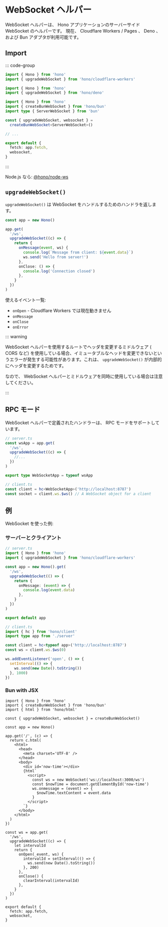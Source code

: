 # WebSocket ヘルパー

WebSocket ヘルパーは、 Hono アプリケーションのサーバーサイド WebSocket のヘルパーです。
現在、 Cloudflare Workers / Pages 、 Deno 、および Bun アダプタが利用可能です。

## Import

::: code-group

```ts [Cloudflare Workers]
import { Hono } from 'hono'
import { upgradeWebSocket } from 'hono/cloudflare-workers'
```

```ts [Deno]
import { Hono } from 'hono'
import { upgradeWebSocket } from 'hono/deno'
```

```ts [Bun]
import { Hono } from 'hono'
import { createBunWebSocket } from 'hono/bun'
import type { ServerWebSocket } from 'bun'

const { upgradeWebSocket, websocket } =
  createBunWebSocket<ServerWebSocket>()

// ...

export default {
  fetch: app.fetch,
  websocket,
}
```

:::

Node.js なら: [@hono/node-ws](https://github.com/honojs/middleware/tree/main/packages/node-ws)

## `upgradeWebSocket()`

`upgradeWebSocket()` は WebSocket をハンドルするためのハンドラを返します。

```ts
const app = new Hono()

app.get(
  '/ws',
  upgradeWebSocket((c) => {
    return {
      onMessage(event, ws) {
        console.log(`Message from client: ${event.data}`)
        ws.send('Hello from server!')
      },
      onClose: () => {
        console.log('Connection closed')
      },
    }
  })
)
```

使えるイベント一覧:

- `onOpen` - Cloudflare Workers では現在動きません
- `onMessage`
- `onClose`
- `onError`

::: warning

WebSocket ヘルパーを使用するルートでヘッダを変更するミドルウェア ( CORS など) を使用している場合、イミュータブルなヘッドを変更できないというエラーが発生する可能性があります。これは、 `upgradeWebSocket()` が内部的にヘッダを変更するためです。

なので、 WebSocket ヘルパーとミドルウェアを同時に使用している場合は注意してください。

:::

## RPC モード

WebSocket ヘルパーで定義されたハンドラーは、 RPC モードをサポートしています。

```ts
// server.ts
const wsApp = app.get(
  '/ws',
  upgradeWebSocket((c) => {
    //...
  })
)

export type WebSocketApp = typeof wsApp

// client.ts
const client = hc<WebSocketApp>('http://localhost:8787')
const socket = client.ws.$ws() // A WebSocket object for a client
```

## 例

WebSocket を使った例:

### サーバーとクライアント

```ts
// server.ts
import { Hono } from 'hono'
import { upgradeWebSocket } from 'hono/cloudflare-workers'

const app = new Hono().get(
  '/ws',
  upgradeWebSocket(() => {
    return {
      onMessage: (event) => {
        console.log(event.data)
      },
    }
  })
)

export default app
```

```ts
// client.ts
import { hc } from 'hono/client'
import type app from './server'

const client = hc<typeof app>('http://localhost:8787')
const ws = client.ws.$ws(0)

ws.addEventListener('open', () => {
  setInterval(() => {
    ws.send(new Date().toString())
  }, 1000)
})
```

### Bun with JSX

```tsx
import { Hono } from 'hono'
import { createBunWebSocket } from 'hono/bun'
import { html } from 'hono/html'

const { upgradeWebSocket, websocket } = createBunWebSocket()

const app = new Hono()

app.get('/', (c) => {
  return c.html(
    <html>
      <head>
        <meta charset='UTF-8' />
      </head>
      <body>
        <div id='now-time'></div>
        {html`
          <script>
            const ws = new WebSocket('ws://localhost:3000/ws')
            const $nowTime = document.getElementById('now-time')
            ws.onmessage = (event) => {
              $nowTime.textContent = event.data
            }
          </script>
        `}
      </body>
    </html>
  )
})

const ws = app.get(
  '/ws',
  upgradeWebSocket((c) => {
    let intervalId
    return {
      onOpen(_event, ws) {
        intervalId = setInterval(() => {
          ws.send(new Date().toString())
        }, 200)
      },
      onClose() {
        clearInterval(intervalId)
      },
    }
  })
)

export default {
  fetch: app.fetch,
  websocket,
}
```
